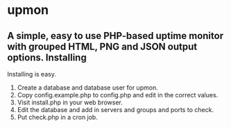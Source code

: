 upmon
=====
A simple, easy to use PHP-based uptime monitor with grouped HTML, PNG and JSON output options.
Installing
-----
Installing is easy.
1. Create a database and database user for upmon.
2. Copy config.example.php to config.php and edit in the correct values.
3. Visit install.php in your web browser.
4. Edit the database and add in servers and groups and ports to check.
5. Put check.php in a cron job.